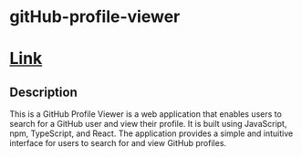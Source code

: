 # gitHub-profile-viewer 

# [Link ](https://github-profile-viewer-ten.vercel.app/)



## Description
 This is a GitHub Profile Viewer is a web application that enables users to search for a GitHub user and view their profile. It is built using JavaScript, npm, TypeScript, and React. The application provides a simple and intuitive interface for users to search for and view GitHub profiles.
